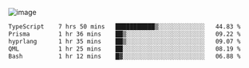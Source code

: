 ![image](https://github-profile-trophy.vercel.app/?username=CMOISDEAD&theme=oldie&row=1&no-frame=true&no-bg=true&margin-w=15&margin-h=15)
<!--START_SECTION:waka-->

```txt
TypeScript    7 hrs 50 mins   ███████████▒░░░░░░░░░░░░░   44.83 %
Prisma        1 hr 36 mins    ██▒░░░░░░░░░░░░░░░░░░░░░░   09.22 %
hyprlang      1 hr 35 mins    ██▒░░░░░░░░░░░░░░░░░░░░░░   09.07 %
QML           1 hr 25 mins    ██░░░░░░░░░░░░░░░░░░░░░░░   08.19 %
Bash          1 hr 12 mins    █▓░░░░░░░░░░░░░░░░░░░░░░░   06.88 %
```

<!--END_SECTION:waka--> 
